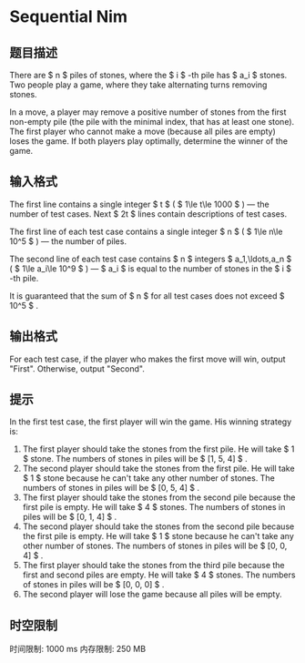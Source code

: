 # Sequential Nim

## 题目描述

There are $ n $ piles of stones, where the $ i $ -th pile has $ a_i $ stones. Two people play a game, where they take alternating turns removing stones.

In a move, a player may remove a positive number of stones from the first non-empty pile (the pile with the minimal index, that has at least one stone). The first player who cannot make a move (because all piles are empty) loses the game. If both players play optimally, determine the winner of the game.

## 输入格式

The first line contains a single integer $ t $ ( $ 1\le t\le       1000 $ ) — the number of test cases. Next $ 2t $ lines contain descriptions of test cases.

The first line of each test case contains a single integer $ n $ ( $ 1\le n\le 10^5 $ ) — the number of piles.

The second line of each test case contains $ n $ integers $ a_1,\ldots,a_n $ ( $ 1\le a_i\le 10^9 $ ) — $ a_i $ is equal to the number of stones in the $ i $ -th pile.

It is guaranteed that the sum of $ n $ for all test cases does not exceed $ 10^5 $ .

## 输出格式

For each test case, if the player who makes the first move will win, output "First". Otherwise, output "Second".

## 提示

In the first test case, the first player will win the game. His winning strategy is:

1. The first player should take the stones from the first pile. He will take $ 1 $ stone. The numbers of stones in piles will be $ [1, 5, 4] $ .
2. The second player should take the stones from the first pile. He will take $ 1 $ stone because he can't take any other number of stones. The numbers of stones in piles will be $ [0,         5, 4] $ .
3. The first player should take the stones from the second pile because the first pile is empty. He will take $ 4 $ stones. The numbers of stones in piles will be $ [0, 1, 4] $ .
4. The second player should take the stones from the second pile because the first pile is empty. He will take $ 1 $ stone because he can't take any other number of stones. The numbers of stones in piles will be $ [0, 0, 4] $ .
5. The first player should take the stones from the third pile because the first and second piles are empty. He will take $ 4 $ stones. The numbers of stones in piles will be $ [0, 0,         0] $ .
6. The second player will lose the game because all piles will be empty.

## 时空限制

时间限制: 1000 ms
内存限制: 250 MB

